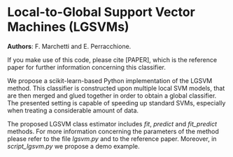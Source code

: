 # Local-to-Global Support Vector Machines (LGSVMs)

**Authors**: F. Marchetti and E. Perracchione.

If you make use of this code, please cite [PAPER], which is the reference paper for further information concerning this classifier.

We propose a scikit-learn-based Python implementation of the LGSVM method. This classifier is constructed upon multiple local SVM models, that are then merged and glued together in order to obtain a global classifier. The presented setting is capable of speeding up standard SVMs, especially when treating a considerable amount of data.

The proposed LGSVM class estimator includes _fit_, _predict_ and _fit_predict_ methods. For more information concerning the parameters of the method please refer to the file *lgsvm.py* and to the reference paper. Moreover, in *script_lgsvm.py* we propose a demo example.







